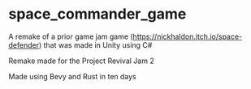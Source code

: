 # space_commander_game

A remake of a prior game jam game (https://nickhaldon.itch.io/space-defender) that was made in Unity using C#

Remake made for the Project Revival Jam 2

Made using Bevy and Rust in ten days
